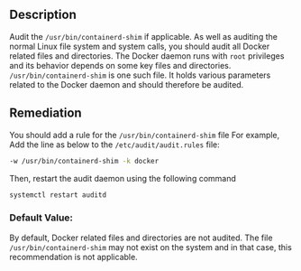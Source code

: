 ## Description

Audit the `/usr/bin/containerd-shim` if applicable. As well as auditing the normal Linux file system and system calls, you should audit all Docker related files and directories. The Docker daemon runs with `root` privileges and its behavior depends on some key files and directories. `/usr/bin/containerd-shim` is one such file. It holds various parameters related to the Docker daemon and should therefore be audited.

## Remediation

You should add a rule for the `/usr/bin/containerd-shim` file
For example,
Add the line as below to the `/etc/audit/audit.rules` file:

```bash
-w /usr/bin/containerd-shim -k docker
```

Then, restart the audit daemon using the following command

```bash
systemctl restart auditd
```

### Default Value:

By default, Docker related files and directories are not audited. The file
`/usr/bin/containerd-shim` may not exist on the system and in that case, this
recommendation is not applicable.
